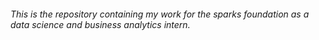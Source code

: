 ###### This is the repository containing my work for the sparks foundation as a data science and business analytics intern.
